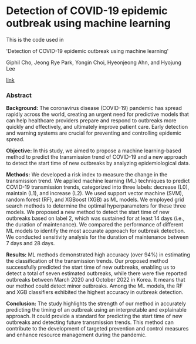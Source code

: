 # Detection of COVID-19 epidemic outbreak using machine learning

This is the code used in 

'Detection of COVID-19 epidemic outbreak using machine learning'  

Giphil Cho, Jeong Rye Park, Yongin Choi, Hyeonjeong Ahn, and Hyojung Lee

[link]()



### Abstract

**Background:** The coronavirus disease (COVID-19) pandemic has spread rapidly across the world, creating an urgent need for predictive models that can help healthcare providers prepare and respond to outbreaks more quickly and effectively, and ultimately improve patient care. Early detection and warning systems are crucial for preventing and controlling epidemic spread.

**Objective:** In this study, we aimed to propose a machine learning-based method to predict the transmission trend of COVID-19 and a new approach to detect the start time of new outbreaks by analyzing epidemiological data.

**Methods:** We developed a risk index to measure the change in the transmission trend. We applied machine learning (ML) techniques to predict COVID-19 transmission trends, categorized into three labels: decrease (L0), maintain (L1), and increase (L2). We used support vector machine (SVM), random forest (RF), and XGBoost (XGB) as ML models. We employed grid search methods to determine the optimal hyperparameters for these three models. We proposed a new method to detect the start time of new outbreaks based on label 2, which was sustained for at least 14 days (i.e., the duration of maintenance). We compared the performance of different ML models to identify the most accurate approach for outbreak detection. We conducted sensitivity analysis for the duration of maintenance between 7  days and 28  days.

**Results:** ML methods demonstrated high accuracy (over 94%) in estimating the classification of the transmission trends. Our proposed method successfully predicted the start time of new outbreaks, enabling us to detect a total of seven estimated outbreaks, while there were five reported outbreaks between March 2020 and October 2022 in Korea. It means that our method could detect minor outbreaks. Among the ML models, the RF and XGB classifiers exhibited the highest accuracy in outbreak detection.

**Conclusion:** The study highlights the strength of our method in accurately predicting the timing of an outbreak using an interpretable and explainable approach. It could provide a standard for predicting the start time of new outbreaks and detecting future transmission trends. This method can contribute to the development of targeted prevention and control measures and enhance resource management during the pandemic.

